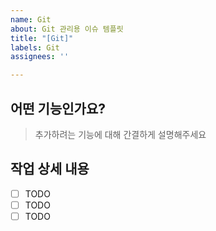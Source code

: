 ```yaml
---
name: Git
about: Git 관리용 이슈 템플릿
title: "[Git]"
labels: Git
assignees: ''

---
```


## 어떤 기능인가요?
> 추가하려는 기능에 대해 간결하게 설명해주세요

## 작업 상세 내용
- [ ] TODO
- [ ] TODO
- [ ] TODO
